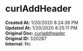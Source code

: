 # curlAddHeader

**Created At:** 1/20/2020 8:24:36 PM  
**Updated At:** 1/20/2020 8:25:11 PM  
**Original Doc:** [curladdheader](https://docs.jbase.com/curladdheader)  
**Original ID:** 520287  
**Internal:** No  
